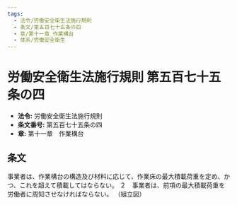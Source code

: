 ```yaml
---
tags:
  - 法令/労働安全衛生法施行規則
  - 条文/第五百七十五条の四
  - 章/第十一章_作業構台
  - 体系/労働安全衛生
---
```

# 労働安全衛生法施行規則 第五百七十五条の四

- **法令:** 労働安全衛生法施行規則
- **条文番号:** 第五百七十五条の四
- **章:** 第十一章　作業構台

## 条文
事業者は、作業構台の構造及び材料に応じて、作業床の最大積載荷重を定め、かつ、これを超えて積載してはならない。
２　事業者は、前項の最大積載荷重を労働者に周知させなければならない。
（組立図）

